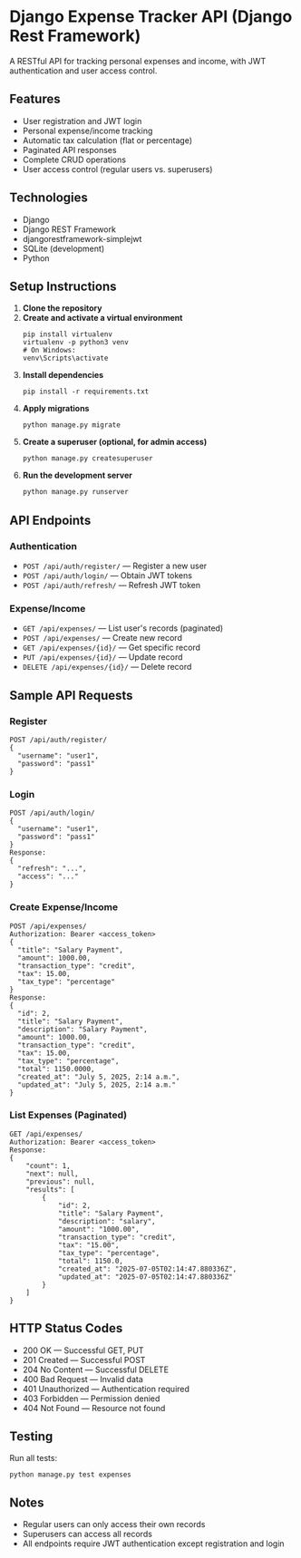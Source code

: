 
# Django Expense Tracker API (Django Rest Framework)

A RESTful API for tracking personal expenses and income, with JWT authentication and user access control.

## Features
- User registration and JWT login
- Personal expense/income tracking
- Automatic tax calculation (flat or percentage)
- Paginated API responses
- Complete CRUD operations
- User access control (regular users vs. superusers)

## Technologies
- Django
- Django REST Framework
- djangorestframework-simplejwt
- SQLite (development)
- Python 

## Setup Instructions

1. **Clone the repository**
2. **Create and activate a virtual environment**
   ```
   pip install virtualenv
   virtualenv -p python3 venv
   # On Windows:
   venv\Scripts\activate
   ```
3. **Install dependencies**
   ```
   pip install -r requirements.txt
   ```
4. **Apply migrations**
   ```
   python manage.py migrate
   ```
5. **Create a superuser (optional, for admin access)**
   ```
   python manage.py createsuperuser
   ```
6. **Run the development server**
   ```sh
   python manage.py runserver
   ```

## API Endpoints

### Authentication
- `POST /api/auth/register/` — Register a new user
- `POST /api/auth/login/` — Obtain JWT tokens
- `POST /api/auth/refresh/` — Refresh JWT token

### Expense/Income
- `GET /api/expenses/` — List user's records (paginated)
- `POST /api/expenses/` — Create new record
- `GET /api/expenses/{id}/` — Get specific record
- `PUT /api/expenses/{id}/` — Update record
- `DELETE /api/expenses/{id}/` — Delete record

## Sample API Requests

### Register
```http
POST /api/auth/register/
{
  "username": "user1",
  "password": "pass1"
}
```

### Login
```http
POST /api/auth/login/
{
  "username": "user1",
  "password": "pass1"
}
Response:
{
  "refresh": "...",
  "access": "..."
}
```

### Create Expense/Income
```http
POST /api/expenses/
Authorization: Bearer <access_token>
{
  "title": "Salary Payment",
  "amount": 1000.00,
  "transaction_type": "credit",
  "tax": 15.00,
  "tax_type": "percentage"
}
Response:
{
  "id": 2,
  "title": "Salary Payment",
  "description": "Salary Payment",
  "amount": 1000.00,
  "transaction_type": "credit",
  "tax": 15.00,
  "tax_type": "percentage",
  "total": 1150.0000,
  "created_at": "July 5, 2025, 2:14 a.m.",
  "updated_at": "July 5, 2025, 2:14 a.m."
}
```

### List Expenses (Paginated)
```http
GET /api/expenses/
Authorization: Bearer <access_token>
Response:
{
    "count": 1,
    "next": null,
    "previous": null,
    "results": [
        {
            "id": 2,
            "title": "Salary Payment",
            "description": "salary",
            "amount": "1000.00",
            "transaction_type": "credit",
            "tax": "15.00",
            "tax_type": "percentage",
            "total": 1150.0,
            "created_at": "2025-07-05T02:14:47.880336Z",
            "updated_at": "2025-07-05T02:14:47.880336Z"
        }
    ]
}
```

## HTTP Status Codes
- 200 OK — Successful GET, PUT
- 201 Created — Successful POST
- 204 No Content — Successful DELETE
- 400 Bad Request — Invalid data
- 401 Unauthorized — Authentication required
- 403 Forbidden — Permission denied
- 404 Not Found — Resource not found

## Testing
Run all tests:
```
python manage.py test expenses
```

## Notes
- Regular users can only access their own records
- Superusers can access all records
- All endpoints require JWT authentication except registration and login
